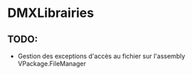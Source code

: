 # DMXLibrairies

## TODO:

* Gestion des exceptions d'accès au fichier sur l'assembly VPackage.FileManager
